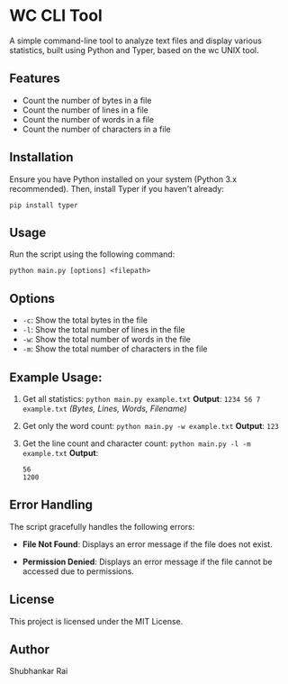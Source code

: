 # WC CLI Tool

A simple command-line tool to analyze text files and display various statistics, built using Python and Typer, based on the wc UNIX tool.

## Features

- Count the number of bytes in a file
- Count the number of lines in a file
- Count the number of words in a file
- Count the number of characters in a file

## Installation

Ensure you have Python installed on your system (Python 3.x recommended). Then, install Typer if you haven't already:

```
pip install typer
```

## Usage

Run the script using the following command:

```
python main.py [options] <filepath>
```

## Options

- `-c`: Show the total bytes in the file
- `-l`: Show the total number of lines in the file
- `-w`: Show the total number of words in the file
- `-m`: Show the total number of characters in the file

## Example Usage:

1. Get all statistics:
   `python main.py example.txt`
   **Output**:
   `1234 56 7 example.txt`
   _(Bytes, Lines, Words, Filename)_

2. Get only the word count:
   `python main.py -w example.txt`
   **Output**:
   `123`

3. Get the line count and character count:
   `python main.py -l -m example.txt`
   **Output**:
   ```
   56
   1200
   ```

## Error Handling

The script gracefully handles the following errors:

- **File Not Found**: Displays an error message if the file does not exist.

- **Permission Denied**: Displays an error message if the file cannot be accessed due to permissions.

## License

This project is licensed under the MIT License.

## Author

Shubhankar Rai
